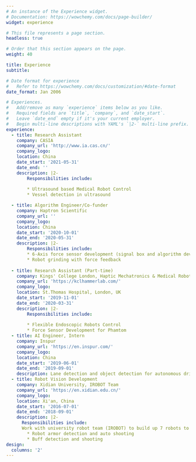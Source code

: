 ```yaml
---
# An instance of the Experience widget.
# Documentation: https://wowchemy.com/docs/page-builder/
widget: experience

# This file represents a page section.
headless: true

# Order that this section appears on the page.
weight: 40

title: Experience
subtitle:

# Date format for experience
#   Refer to https://wowchemy.com/docs/customization/#date-format
date_format: Jan 2006

# Experiences.
#   Add/remove as many `experience` items below as you like.
#   Required fields are `title`, `company`, and `date_start`.
#   Leave `date_end` empty if it's your current employer.
#   Begin multi-line descriptions with YAML's `|2-` multi-line prefix.
experience:
  - title: Research Assistant
    company: CASIA
    company_url: 'http://www.ia.cas.cn/'
    company_logo: 
    location: China
    date_start: '2021-05-31'
    date_end: ''
    description: |2-
        Responsibilities include:
        
        * Ultrasound based Medical Robot Control
        * Vessel detection in ultrasound

  - title: Algorithm Engineer/Co-funder
    company: Haptron Scientific
    company_url: ''
    company_logo: 
    location: China
    date_start: '2020-10-01'
    date_end: '2020-05-31'
    description: |2-
        Responsibilities include:
        * 6-Axis force sensor development (signal box and algorithm development)
        * Robot grinding with force feedback
        
  - title: Research Assistant (Part-time)
    company: Kings' College London, Haptic Mechatronics & Medical Robotics Lab
    company_url: 'https://kclhammerlab.com/'
    company_logo: 
    location: St.Thomas Hospital, London, UK
    date_start: '2019-11-01'
    date_end: '2020-03-31'
    description: |2-
        Responsibilities include:
        
        * Flexible Endoscopic Robots Control
        * Force Sensor Development for Phamtom
  - title: AI Engineer, Intern
    company: Inspur
    company_url: 'https://en.inspur.com/'
    company_logo: 
    location: China
    date_start: '2019-06-01'
    date_end: '2019-09-01'
    description: Lane detection and object detection for autonomous driving.
  - title: Robot Vision Development
    company: Xidian University, IROBOT Team
    company_url: 'https://en.xidian.edu.cn/'
    company_logo: 
    location: Xi'an, China
    date_start: '2016-07-01'
    date_end: '2018-09-01'
    description: |2-
      Responsibilities include:
      Work with university robot team (IROBOT) to build up 7 robots to joint ROBOMASTERS Competation
        * Robot armor detection and auto shooting 
        * Buff detection and shooting
design:
  columns: '2'
---
```

